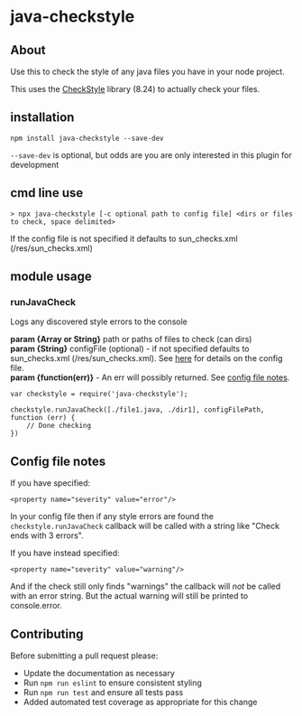 # java-checkstyle #

## About

Use this to check the style of any java files you have in your node project.

This uses the [CheckStyle](https://checkstyle.sourceforge.io/) library (8.24) to actually check your files.

## installation

```
npm install java-checkstyle --save-dev
```
`--save-dev` is optional, but odds are you are only interested in this plugin for development

## cmd line use
```
> npx java-checkstyle [-c optional path to config file] <dirs or files to check, space delimited>
```
If the config file is not specified it defaults to sun_checks.xml (/res/sun_checks.xml)

## module usage

### runJavaCheck

Logs any discovered style errors to the console

**param {Array or String}** path or paths of files to check (can dirs)  
**param {String}** configFile (optional) - if not specified defaults to sun_checks.xml (/res/sun_checks.xml).  See [here](https://checkstyle.sourceforge.io/config.html) for details on the config file.  
**param {function(err)}** - An err will possibly returned.  See [config file notes](#markdownheader-config-file-notes).

```
var checkstyle = require('java-checkstyle');

checkstyle.runJavaCheck([./file1.java, ./dir1], configFilePath, function (err) {
    // Done checking
})
```

## Config file notes
If you have specified:
```
<property name="severity" value="error"/>
```
In your config file then if any style errors are found the `checkstyle.runJavaCheck` callback will be called with a string like "Check ends with 3 errors".


If you have instead specified:
```
<property name="severity" value="warning"/>
```
And if the check still only finds "warnings" the callback will *not* be called with an error string.  But the actual warning will still be printed to console.error.

## Contributing

Before submitting a pull request please:
- Update the documentation as necessary
- Run `npm run eslint` to ensure consistent styling
- Run `npm run test` and ensure all tests pass
- Added automated test coverage as appropriate for this change

